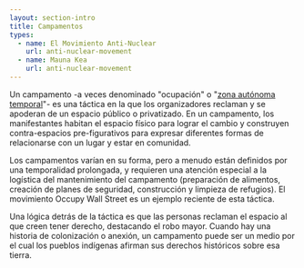 ```yaml
---
layout: section-intro
title: Campamentos
types:
  - name: El Movimiento Anti-Nuclear
    url: anti-nuclear-movement
  - name: Mauna Kea
    url: anti-nuclear-movement
---
```

Un campamento -a veces denominado "ocupación" o "[zona autónoma temporal](https://beautifultrouble.org/theory/temporary-autonomous-zone/)"- es una táctica en la que los organizadores reclaman y se apoderan de un espacio público o privatizado. En un campamento, los manifestantes habitan el espacio físico para lograr el cambio y construyen contra-espacios pre-figurativos para expresar diferentes formas de relacionarse con un lugar y estar en comunidad. 

Los campamentos varían en su forma, pero a menudo están definidos por una temporalidad prolongada, y requieren una atención especial a la logística del mantenimiento del campamento (preparación de alimentos, creación de planes de seguridad, construcción y limpieza de refugios). El movimiento Occupy Wall Street es un ejemplo reciente de esta táctica.

Una lógica detrás de la táctica es que las personas reclaman el espacio al que creen tener derecho, destacando el robo mayor. Cuando hay una historia de colonización o anexión, un campamento puede ser un medio por el cual los pueblos indígenas afirman sus derechos históricos sobre esa tierra.